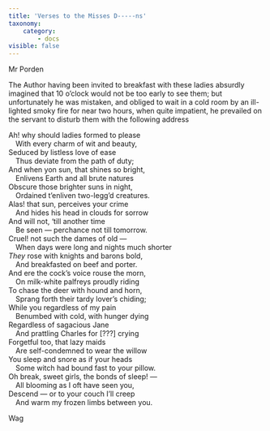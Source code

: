 ```yaml
---
title: 'Verses to the Misses D-----ns'
taxonomy:
    category:
        - docs
visible: false
---
```


<div class="author">Mr Porden</div>

The Author having been invited to breakfast with these ladies absurdly imagined that 10 o’clock would not be too early to see them; but unfortunately he was mistaken, and obliged to wait in a cold room by an ill-lighted smoky fire for near two hours, when quite impatient, he prevailed on the servant to disturb them with the following address  
  
Ah! why should ladies formed to please  
&emsp;With every charm of wit and beauty,  
Seduced by listless love of ease  
&emsp;Thus deviate from the path of duty;  
And when yon sun, that shines so bright,  
&emsp;Enlivens Earth and all brute natures  
Obscure those brighter suns in night,  
&emsp;Ordained t’enliven two-legg’d creatures.  
Alas! that sun, perceives your crime  
&emsp;And hides his head in clouds for sorrow  
And will not, ‘till another time  
&emsp;Be seen — perchance not till tomorrow.  
Cruel! not such the dames of old —  
&emsp;When days were long and nights much shorter  
*They* rose with knights and barons bold,  
&emsp;And breakfasted on beef and porter.  
And ere the cock’s voice rouse the morn,  
&emsp;On milk-white palfreys proudly riding  
To chase the deer with hound and horn,  
&emsp;Sprang forth their tardy lover’s chiding;  
While you regardless of my pain  
&emsp;Benumbed with cold, with hunger dying  
Regardless of sagacious Jane  
&emsp;And prattling Charles for <span data-tippy="Illegible" class="red">[???]</span> crying  
Forgetful too, that lazy maids  
&emsp;Are self-condemned to wear the willow  
You sleep and snore as if your heads  
&emsp;Some witch had bound fast to your pillow.  
Oh break, sweet girls, the bonds of sleep! —  
&emsp;All blooming as I oft have seen you,  
Descend — or to your couch I’ll creep  
&emsp;And warm my frozen limbs between you.  

Wag